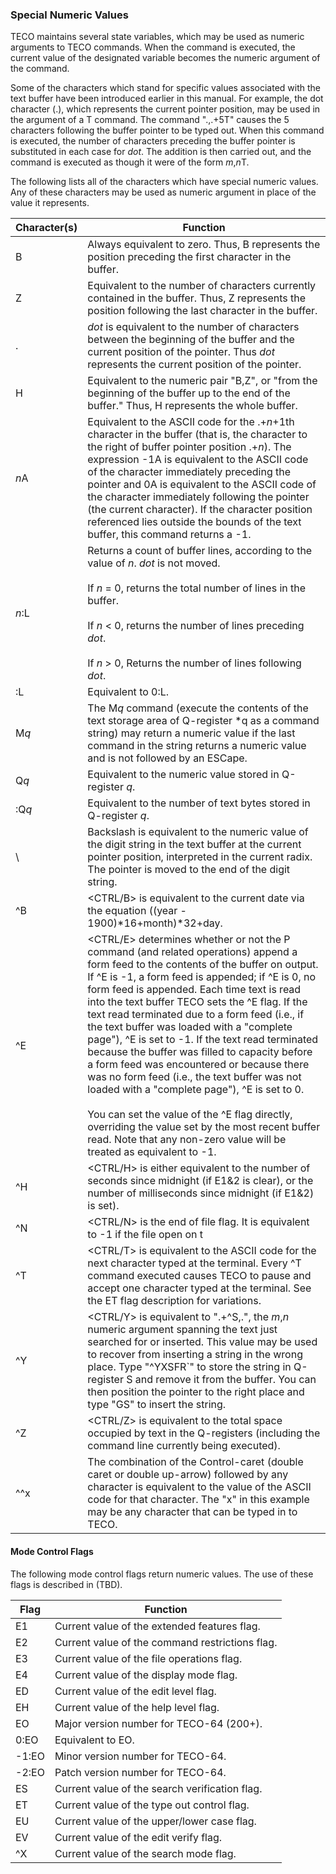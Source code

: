 ### Special Numeric Values

TECO maintains several state variables, which may be used as numeric
arguments to TECO commands. When the command is executed, the current value
of the designated variable becomes the numeric argument of the command.

Some of the characters which stand for specific values associated with the
text buffer have been introduced earlier in this manual. For example, the dot
character (.), which represents the current pointer position, may be used in
the argument of a T command. The command ".,.+5T" causes the 5 characters
following the buffer pointer to be typed out. When this command is executed,
the number of characters preceding the buffer pointer is substituted in each
case for *dot*. The addition is then carried out, and the command is executed
as though it were of the form *m*,*n*T.

The following lists all of the characters which have special numeric values.
Any of these characters may be used as numeric argument in place of the value
it represents.

| Character(s) | Function |
| ------------ | -------- |
| B | Always equivalent to zero. Thus, B represents the position preceding the first character in the buffer. |
| Z | Equivalent to the number of characters currently contained in the buffer. Thus, Z represents the position following the last character in the buffer. |
| . | *dot* is equivalent to the number of characters between the beginning of the buffer and the current position of the pointer. Thus *dot* represents the current position of the pointer. |
| H | Equivalent to the numeric pair "B,Z", or "from the beginning of the buffer up to the end of the buffer." Thus, H represents the whole buffer. |
| *n*A | Equivalent to the ASCII code for the .+*n*+1th character in the buffer (that is, the character to the right of buffer pointer position .+*n*). The expression -1A is equivalent to the ASCII code of the character immediately preceding the pointer and 0A is equivalent to the ASCII code of the character immediately following the pointer (the current character). If the character position referenced lies outside the bounds of the text buffer, this command returns a -1. |
| *n*:L | Returns a count of buffer lines, according to the value of *n*. *dot* is not moved.<br><br>If *n* = 0, returns the total number of lines in the buffer. <br><br>If *n* \< 0, returns the number of lines preceding *dot*. <br><br>If *n* \> 0, Returns the number of lines following *dot*. |
| :L | Equivalent to 0:L. |
| M*q* | The M*q* command (execute the contents of the text storage area of Q-register *q as a command string) may return a numeric value if the last command in the string returns a numeric value and is not followed by an ESCape.
| Q*q* | Equivalent to the numeric value stored in Q-register *q*. |
| :Q*q* | Equivalent to the number of text bytes stored in Q-register *q*. |
| \\ | Backslash is equivalent to the numeric value of the digit string in the text buffer at the current pointer position, interpreted in the current radix. The pointer is moved to the end of the digit string. |
| \^B | \<CTRL/B\> is equivalent to the current date via the equation ((year - 1900)\*16+month)\*32+day. |
| \^E | \<CTRL/E\> determines whether or not the P command (and related operations) append a form feed to the contents of the buffer on output. If \^E is -1, a form feed is appended; if \^E is 0, no form feed is appended. Each time text is read into the text buffer TECO sets the \^E flag. If the text read terminated due to a form feed (i.e., if the text buffer was loaded with a "complete page"), \^E is set to -1. If the text read terminated because the buffer was filled to capacity before a form feed was encountered or because there was no form feed (i.e., the text buffer was not loaded with a "complete page"), \^E is set to 0. <br><br>You can set the value of the \^E flag directly, overriding the value set by the most recent buffer read. Note that any non-zero value will be treated as equivalent to -1. |
| \^H | \<CTRL/H\> is either equivalent to the number of seconds since midnight (if E1&2 is clear), or the number of milliseconds since midnight (if E1&2) is set). |
| \^N | \<CTRL/N\> is the end of file flag. It is equivalent to -1 if the file open on t| \^S | \<CTRL/S\> is equivalent to the negative of the length of the last insert, string found, or string inserted with a G command, whichever occurred last. To back up the pointer to the start of the last insert, string found, etc., type \^SC. |
| \^T | \<CTRL/T\> is equivalent to the ASCII code for the next character typed at the terminal. Every \^T command executed causes TECO to pause and accept one character typed at the terminal. See the ET flag description for variations. |
| \^Y | \<CTRL/Y\> is equivalent to ".+^S,.", the *m*,*n* numeric argument spanning the text just searched for or inserted. This value may be used to recover from inserting a string in the wrong place. Type "^YXSFR`" to store the string in Q-register S and remove it from the buffer. You can then position the pointer to the right place and type "GS" to insert the string. |
| \^Z | \<CTRL/Z\> is equivalent to the total space occupied by text in the Q-registers (including the command line currently being executed). |
| \^\^x | The combination of the Control-caret (double caret or double up-arrow) followed by any character is equivalent to the value of the ASCII code for that character. The "x" in this example may be any character that can be typed in to TECO. |

#### Mode Control Flags

The following mode control flags return numeric values. The use of these flags is
described in (TBD).

| Flag | Function |
| ---- | -------- |
| E1 | Current value of the extended features flag. |
| E2 | Current value of the command restrictions flag. |
| E3 | Current value of the file operations flag. |
| E4 | Current value of the display mode flag. |
| ED | Current value of the edit level flag. |
| EH | Current value of the help level flag. |
| EO | Major version number for TECO-64 (200+). |
| 0:EO | Equivalent to EO. |
| -1:EO | Minor version number for TECO-64. |
| -2:EO | Patch version number for TECO-64. |
| ES | Current value of the search verification flag. |
| ET | Current value of the type out control flag. |
| EU | Current value of the upper/lower case flag. |
| EV | Current value of the edit verify flag. |
| \^X | Current value of the search mode flag. |